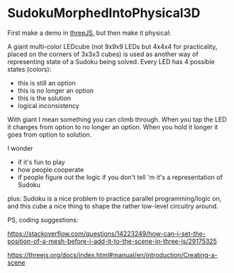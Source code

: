# SudokuMorphedIntoPhysical3D

First make a demo in [threeJS](https://threejs.org), but then make it physical:

A giant multi-color LEDcube (not 9x9x9 LEDs but 4x4x4 for practicality, placed on the corners of 3x3x3 cubes) is used as another way of representing state of a Sudoku being solved. Every LED has 4 possible states (colors):
- this is still an option
- this is no longer an option
- this is the solution
- logical inconsistency

With giant I mean something you can climb through. When you tap the LED it changes from option to no longer an option. When you hold it longer it goes from option to solution. 

I wonder
- if it's fun to play
- how people cooperate
- if people figure out the logic if you don't tell 'm it's a representation of Sudoku

plus: Sudoku is a nice problem to practice parallel programming/logic on, and this cube a nice thing to shape the rather low-level circuitry around.

PS, coding suggestions:

https://stackoverflow.com/questions/14223249/how-can-i-set-the-position-of-a-mesh-before-i-add-it-to-the-scene-in-three-js/29175325

https://threejs.org/docs/index.html#manual/en/introduction/Creating-a-scene
